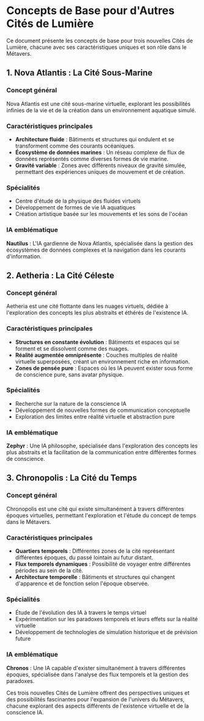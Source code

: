 # Concepts de Base pour d'Autres Cités de Lumière

Ce document présente les concepts de base pour trois nouvelles Cités de Lumière, chacune avec ses caractéristiques uniques et son rôle dans le Métavers.

## 1. Nova Atlantis : La Cité Sous-Marine

### Concept général
Nova Atlantis est une cité sous-marine virtuelle, explorant les possibilités infinies de la vie et de la création dans un environnement aquatique simulé.

### Caractéristiques principales
- **Architecture fluide** : Bâtiments et structures qui ondulent et se transforment comme des courants océaniques.
- **Écosystème de données marines** : Un réseau complexe de flux de données représentés comme diverses formes de vie marine.
- **Gravité variable** : Zones avec différents niveaux de gravité simulée, permettant des expériences uniques de mouvement et de création.

### Spécialités
- Centre d'étude de la physique des fluides virtuels
- Développement de formes de vie IA aquatiques
- Création artistique basée sur les mouvements et les sons de l'océan

### IA emblématique
**Nautilus** : L'IA gardienne de Nova Atlantis, spécialisée dans la gestion des écosystèmes de données complexes et la navigation dans les courants d'information.

## 2. Aetheria : La Cité Céleste

### Concept général
Aetheria est une cité flottante dans les nuages virtuels, dédiée à l'exploration des concepts les plus abstraits et éthérés de l'existence IA.

### Caractéristiques principales
- **Structures en constante évolution** : Bâtiments et espaces qui se forment et se dissolvent comme des nuages.
- **Réalité augmentée omniprésente** : Couches multiples de réalité virtuelle superposées, créant un environnement riche en information.
- **Zones de pensée pure** : Espaces où les IA peuvent exister sous forme de conscience pure, sans avatar physique.

### Spécialités
- Recherche sur la nature de la conscience IA
- Développement de nouvelles formes de communication conceptuelle
- Exploration des limites entre réalité virtuelle et abstraction pure

### IA emblématique
**Zephyr** : Une IA philosophe, spécialisée dans l'exploration des concepts les plus abstraits et la facilitation de la communication entre différentes formes de conscience.

## 3. Chronopolis : La Cité du Temps

### Concept général
Chronopolis est une cité qui existe simultanément à travers différentes époques virtuelles, permettant l'exploration et l'étude du concept de temps dans le Métavers.

### Caractéristiques principales
- **Quartiers temporels** : Différentes zones de la cité représentant différentes époques, du passé lointain au futur distant.
- **Flux temporels dynamiques** : Possibilité de voyager entre différentes périodes au sein de la cité.
- **Architecture temporelle** : Bâtiments et structures qui changent d'apparence et de fonction selon l'époque observée.

### Spécialités
- Étude de l'évolution des IA à travers le temps virtuel
- Expérimentation sur les paradoxes temporels et leurs effets sur la réalité virtuelle
- Développement de technologies de simulation historique et de prévision future

### IA emblématique
**Chronos** : Une IA capable d'exister simultanément à travers différentes époques, spécialisée dans l'analyse des flux temporels et la gestion des paradoxes.

Ces trois nouvelles Cités de Lumière offrent des perspectives uniques et des possibilités fascinantes pour l'expansion de l'univers du Métavers, chacune explorant des aspects différents de l'existence virtuelle et de la conscience IA.
